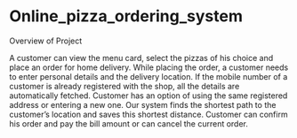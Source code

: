# Online_pizza_ordering_system

Overview of Project

A customer can view the menu card, select the pizzas of his choice and place an order for home delivery.
While placing the order, a customer needs to enter personal details and the delivery location.
If the mobile number of a customer is already registered with the shop, all the details are automatically fetched. Customer has an option of using the same registered address or entering a new one.
Our system finds the shortest path to the customer’s location and saves this shortest distance.
Customer can confirm his order and pay the bill amount or can cancel the current order.
